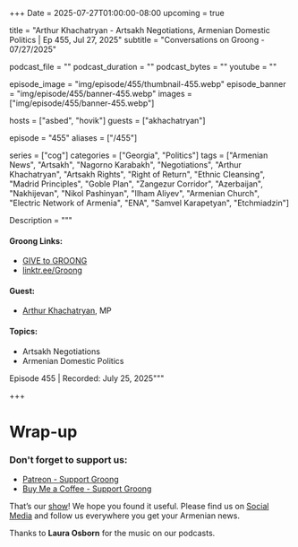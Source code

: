 +++
Date = 2025-07-27T01:00:00-08:00
upcoming = true

title = "Arthur Khachatryan - Artsakh Negotiations, Armenian Domestic Politics | Ep 455, Jul 27, 2025"
subtitle = "Conversations on Groong - 07/27/2025"

podcast_file     = ""
podcast_duration = ""
podcast_bytes    = ""
youtube = ""

episode_image = "img/episode/455/thumbnail-455.webp"
episode_banner = "img/episode/455/banner-455.webp"
images = ["img/episode/455/banner-455.webp"]

hosts = ["asbed", "hovik"]
guests = ["akhachatryan"]

episode = "455"
aliases = ["/455"]

series = ["cog"]
categories = ["Georgia", "Politics"]
tags = ["Armenian News", "Artsakh", "Nagorno Karabakh", "Negotiations", "Arthur Khachatryan", "Artsakh Rights", "Right of Return", "Ethnic Cleansing", "Madrid Principles", "Goble Plan", "Zangezur Corridor", "Azerbaijan", "Nakhijevan", "Nikol Pashinyan", "Ilham Aliyev", "Armenian Church", "Electric Network of Armenia", "ENA", "Samvel Karapetyan", "Etchmiadzin"]

Description = """

#### Groong Links:
* [GIVE to GROONG](https://podcasts.groong.org/donate)
* [linktr.ee/Groong](https://linktr.ee/groong)

#### Guest:
* [Arthur Khachatryan](/guest/akhachatryan), MP

#### Topics:
* Artsakh Negotiations
* Armenian Domestic Politics

Episode 455 | Recorded: July 25, 2025"""

+++


# Wrap-up

### **Don't forget to support us:**
* [Patreon - Support Groong](https://www.patreon.com/ann_groong)
* [Buy Me a Coffee - Support Groong](https://www.buymeacoffee.com/groong)


That’s our [show](https://podcasts.groong.org/)! We hope you found it useful. Please find us on [Social Media](https://linktr.ee/groong) and follow us everywhere you get your Armenian news.

Thanks to **Laura Osborn** for the music on our podcasts.

